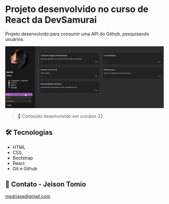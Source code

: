 # Projeto desenvolvido no curso de React da DevSamurai

Projeto desenvolvido para consumir uma API do Github, pesquisando usuários.

![preview](./src/assets/images/preview.png)

> 📌 Conteúdo desenvolvido em outubro 22.

<!-- [Acessar o projeto](https://transportetioalex.netlify.app/) -->

## 🛠 Tecnologias

- HTML
- CSS
- Bootstrap
- React
- Git e Github

## 📧 Contato - Jeison Tomio

medriase@gmail.com
